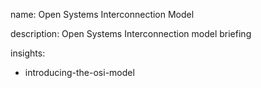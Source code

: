 name: Open Systems Interconnection Model

description: Open Systems Interconnection model briefing

insights:
  - introducing-the-osi-model

